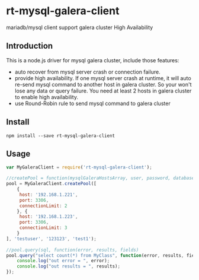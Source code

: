 # rt-mysql-galera-client
mariadb/mysql client support galera cluster High Availability

## Introduction
This is a node.js driver for mysql galera cluster, include those features:

* auto recover from mysql server crash or connection failure.
* provide high availability. If one mysql server crash at runtime, it will auto re-send mysql command to another host in galera cluster. So your won't lose any data or query failure.
  You need at least 2 hosts in galera cluster to enable high availability.
* use Round-Robin rule to send mysql command to galera cluster

## Install
```npm install --save rt-mysql-galera-client```

## Usage
```js
var MyGaleraClient = require('rt-mysql-galera-client');

//createPool = function(mysqlGaleraHostsArray, user, password, database)
pool = MyGaleraClient.createPool([
    {
     host: '192.168.1.221',
     port: 3306,
     connectionLimit: 2
    }, {
     host: '192.168.1.223',
     port: 3306,
     connectionLimit: 3
    }
], 'testuser', '123123', 'test1');
                                 
//pool.query(sql, function(error, results, fields)
pool.query("select count(*) from MyClass", function(error, results, fields){
    console.log("out error = ", error);
    console.log("out results = ", results);
});
```
